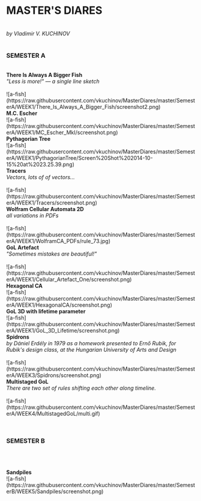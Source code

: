 <h1>MASTER'S DIARES</h1><br>
<i>by Vladimir V. KUCHINOV</i><br><br>

<h3>SEMESTER A</h3><br>
<b>There Is Always A Bigger Fish</b><br>
<i>"Less is more!" — a single line sketch</i><br><br>
![a-fish](https://raw.githubusercontent.com/vkuchinov/MasterDiares/master/SemesterA/WEEK1/There_Is_Always_A_Bigger_Fish/screenshot2.png)

<br>
<b>M.C. Escher</b><br>
![a-fish](https://raw.githubusercontent.com/vkuchinov/MasterDiares/master/SemesterA/WEEK1/MC_Escher_MkI/screenshot.png)

<br>
<b>Pythagorian Tree</b><br>
![a-fish](https://raw.githubusercontent.com/vkuchinov/MasterDiares/master/SemesterA/WEEK1/PythagorianTree/Screen%20Shot%202014-10-15%20at%2023.25.39.png)

<br>
<b>Tracers</b><br>
<i>Vectors, lots of of vectors...</i><br><br>
![a-fish](https://raw.githubusercontent.com/vkuchinov/MasterDiares/master/SemesterA/WEEK1/Tracers/screenshot.png)

<br>
<b>Wolfram Cellular Automata 2D</b><br>
<i>all variations in PDFs</i><br><br>
![a-fish](https://raw.githubusercontent.com/vkuchinov/MasterDiares/master/SemesterA/WEEK1/WolframCA_PDFs/rule_73.jpg)

<br>
<b>GoL Artefact</b><br>
<i>"Sometimes mistakes are beautiful!"</i><br><br>
![a-fish](https://raw.githubusercontent.com/vkuchinov/MasterDiares/master/SemesterA/WEEK1/Cellular_Artefact_One/screenshot.png)

<br>
<b>Hexagonal CA</b><br>
![a-fish](https://raw.githubusercontent.com/vkuchinov/MasterDiares/master/SemesterA/WEEK1/HexagonalCA/screenshot.png)

<br>
<b>GoL 3D with lifetime parameter</b><br>
![a-fish](https://raw.githubusercontent.com/vkuchinov/MasterDiares/master/SemesterA/WEEK1/GoL_3D_Lifetime/screenshot.png)

<br>
<b>Spidrons</b><br>
<i>by Dániel Erdély in 1979 as a homework presented to Ernő Rubik, for Rubik's design class, at the Hungarian University of Arts and Design</i><br><br>
![a-fish](https://raw.githubusercontent.com/vkuchinov/MasterDiares/master/SemesterA/WEEK3/Spidrons/screenshot.png)


<br>
<b>Multistaged GoL</b><br>
<i>There are two set of rules shifting each other along timeline.</i><br><br>
![a-fish](https://raw.githubusercontent.com/vkuchinov/MasterDiares/master/SemesterA/WEEK4/MultistagedGoL/multi.gif)

<br><h3>SEMESTER B</h3><br>

<br>
<b>Sandpiles</b><br>
![a-fish](https://raw.githubusercontent.com/vkuchinov/MasterDiares/master/SemesterB/WEEK5/Sandpiles/screenshot.png)



